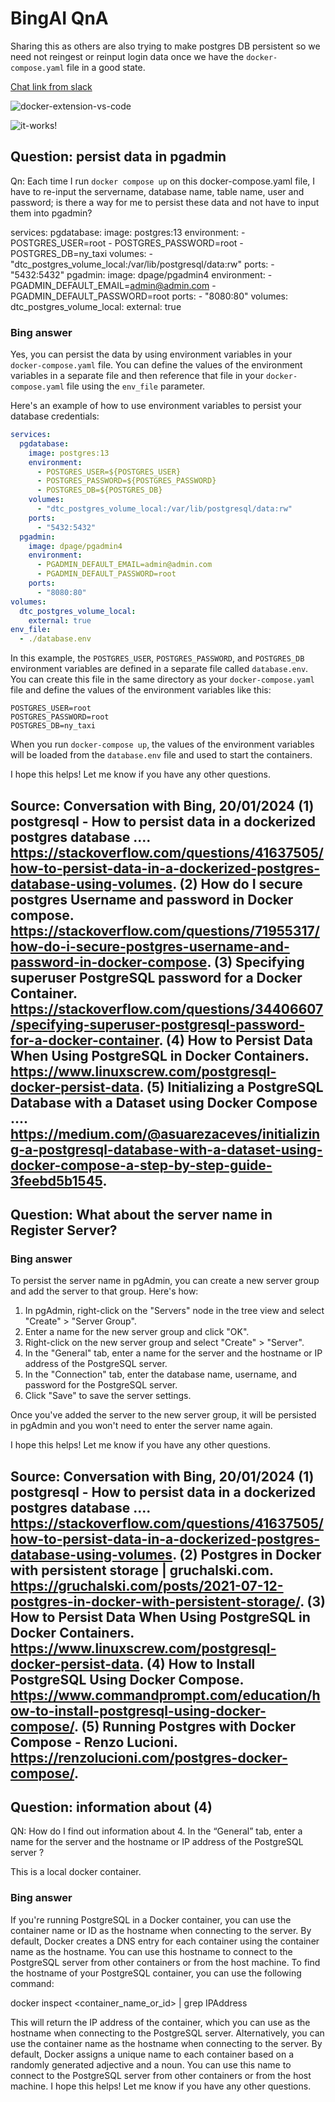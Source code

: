 # BingAI QnA

Sharing this as others are also trying to make postgres DB persistent so we need not reingest or reinput login data once we have the `docker-compose.yaml` file in a good state.

[Chat link from slack](https://datatalks-club.slack.com/archives/C01FABYF2RG/p1705755581859469)

![docker-extension-vs-code](https://github.com/ellacharmed/data-engineering-zoomcamp/assets/6437860/325db6e0-74ea-4090-8647-c9aa491e4238)

![it-works!](https://github.com/ellacharmed/data-engineering-zoomcamp/assets/6437860/84b0d91d-7345-46ed-bdf4-382b230de63c)

## Question: persist data in pgadmin

Qn: Each time I run `docker compose up` on this docker-compose.yaml file, I have to re-input the servername, database name, table name, user and password; is there a way for me to persist these data and not have to input them into pgadmin?

services:
  pgdatabase:
    image: postgres:13
    environment:
      - POSTGRES_USER=root
      - POSTGRES_PASSWORD=root
      - POSTGRES_DB=ny_taxi
    volumes:
      - "dtc_postgres_volume_local:/var/lib/postgresql/data:rw"
    ports:
      - "5432:5432"
  pgadmin:
    image: dpage/pgadmin4
    environment:
      - PGADMIN_DEFAULT_EMAIL=admin@admin.com
      - PGADMIN_DEFAULT_PASSWORD=root
    ports:
      - "8080:80"
volumes:
  dtc_postgres_volume_local:
    external: true

### Bing answer
Yes, you can persist the data by using environment variables in your `docker-compose.yaml` file. You can define the values of the environment variables in a separate file and then reference that file in your `docker-compose.yaml` file using the `env_file` parameter.

Here's an example of how to use environment variables to persist your database credentials:

```yaml
services:
  pgdatabase:
    image: postgres:13
    environment:
      - POSTGRES_USER=${POSTGRES_USER}
      - POSTGRES_PASSWORD=${POSTGRES_PASSWORD}
      - POSTGRES_DB=${POSTGRES_DB}
    volumes:
      - "dtc_postgres_volume_local:/var/lib/postgresql/data:rw"
    ports:
      - "5432:5432"
  pgadmin:
    image: dpage/pgadmin4
    environment:
      - PGADMIN_DEFAULT_EMAIL=admin@admin.com
      - PGADMIN_DEFAULT_PASSWORD=root
    ports:
      - "8080:80"
volumes:
  dtc_postgres_volume_local:
    external: true
env_file:
  - ./database.env
```

In this example, the `POSTGRES_USER`, `POSTGRES_PASSWORD`, and `POSTGRES_DB` environment variables are defined in a separate file called `database.env`. You can create this file in the same directory as your `docker-compose.yaml` file and define the values of the environment variables like this:

```
POSTGRES_USER=root
POSTGRES_PASSWORD=root
POSTGRES_DB=ny_taxi
```

When you run `docker-compose up`, the values of the environment variables will be loaded from the `database.env` file and used to start the containers.

I hope this helps! Let me know if you have any other questions.

Source: Conversation with Bing, 20/01/2024
(1) postgresql - How to persist data in a dockerized postgres database .... https://stackoverflow.com/questions/41637505/how-to-persist-data-in-a-dockerized-postgres-database-using-volumes.
(2) How do I secure postgres Username and password in Docker compose. https://stackoverflow.com/questions/71955317/how-do-i-secure-postgres-username-and-password-in-docker-compose.
(3) Specifying superuser PostgreSQL password for a Docker Container. https://stackoverflow.com/questions/34406607/specifying-superuser-postgresql-password-for-a-docker-container.
(4) How to Persist Data When Using PostgreSQL in Docker Containers. https://www.linuxscrew.com/postgresql-docker-persist-data.
(5) Initializing a PostgreSQL Database with a Dataset using Docker Compose .... https://medium.com/@asuarezaceves/initializing-a-postgresql-database-with-a-dataset-using-docker-compose-a-step-by-step-guide-3feebd5b1545.
------------------------------------------


## Question:  What about the server name in Register Server?

### Bing answer
To persist the server name in pgAdmin, you can create a new server group and add the server to that group. Here's how:

1. In pgAdmin, right-click on the "Servers" node in the tree view and select "Create" > "Server Group".
2. Enter a name for the new server group and click "OK".
3. Right-click on the new server group and select "Create" > "Server".
4. In the "General" tab, enter a name for the server and the hostname or IP address of the PostgreSQL server.
5. In the "Connection" tab, enter the database name, username, and password for the PostgreSQL server.
6. Click "Save" to save the server settings.

Once you've added the server to the new server group, it will be persisted in pgAdmin and you won't need to enter the server name again.

I hope this helps! Let me know if you have any other questions.

Source: Conversation with Bing, 20/01/2024
(1) postgresql - How to persist data in a dockerized postgres database .... https://stackoverflow.com/questions/41637505/how-to-persist-data-in-a-dockerized-postgres-database-using-volumes.
(2) Postgres in Docker with persistent storage | gruchalski.com. https://gruchalski.com/posts/2021-07-12-postgres-in-docker-with-persistent-storage/.
(3) How to Persist Data When Using PostgreSQL in Docker Containers. https://www.linuxscrew.com/postgresql-docker-persist-data.
(4) How to Install PostgreSQL Using Docker Compose. https://www.commandprompt.com/education/how-to-install-postgresql-using-docker-compose/.
(5) Running Postgres with Docker Compose - Renzo Lucioni. https://renzolucioni.com/postgres-docker-compose/.
------------------------------------------

## Question: information about (4)


QN: How do I find out information about 4. In the “General” tab, enter a name for the server and the hostname or IP address of the PostgreSQL server ?

This is a local docker container.

### Bing answer
If you're running PostgreSQL in a Docker container, you can use the container name or ID as the hostname when connecting to the server. By default, Docker creates a DNS entry for each container using the container name as the hostname. You can use this hostname to connect to the PostgreSQL server from other containers or from the host machine.
To find the hostname of your PostgreSQL container, you can use the following command:

docker inspect <container_name_or_id> | grep IPAddress

This will return the IP address of the container, which you can use as the hostname when connecting to the PostgreSQL server.
Alternatively, you can use the container name as the hostname when connecting to the server. By default, Docker assigns a unique name to each container based on a randomly generated adjective and a noun. You can use this name to connect to the PostgreSQL server from other containers or from the host machine.
I hope this helps! Let me know if you have any other questions.
